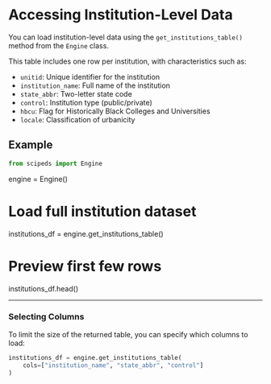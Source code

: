 # Accessing Institution-Level Data

You can load institution-level data using the `get_institutions_table()` method from the `Engine` class.

This table includes one row per institution, with characteristics such as:

- `unitid`: Unique identifier for the institution
- `institution_name`: Full name of the institution
- `state_abbr`: Two-letter state code
- `control`: Institution type (public/private)
- `hbcu`: Flag for Historically Black Colleges and Universities
- `locale`: Classification of urbanicity

## Example

```python
from scipeds import Engine
```
engine = Engine()

# Load full institution dataset
institutions_df = engine.get_institutions_table()

# Preview first few rows
institutions_df.head()

---
### Selecting Columns
To limit the size of the returned table, you can specify which columns to load:
```python
institutions_df = engine.get_institutions_table(
    cols=["institution_name", "state_abbr", "control"]
)
```